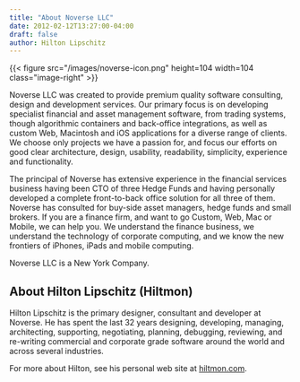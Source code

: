 ```yaml
---
title: "About Noverse LLC"
date: 2012-02-12T13:27:00-04:00
draft: false
author: Hilton Lipschitz
---
```


{{< figure src="/images/noverse-icon.png" height=104 width=104 class="image-right" >}}

Noverse LLC was created to provide premium quality software consulting, design and development services. Our primary focus is on developing specialist financial and asset management software, from trading systems, though algorithmic containers and back-office integrations, as well as custom Web, Macintosh and iOS applications for a diverse range of clients. We choose only projects we have a passion for, and focus our efforts on good clear architecture, design, usability, readability, simplicity, experience and functionality.

The principal of Noverse has extensive experience in the financial services business having been CTO of three Hedge Funds and having personally developed a complete front-to-back office solution for all three of them. Noverse has consulted for buy-side asset managers, hedge funds and small brokers. If you are a finance firm, and want to go Custom, Web, Mac or Mobile, we can help you. We understand the finance business, we understand the technology of corporate computing, and we know the new frontiers of iPhones, iPads and mobile computing.

Noverse LLC is a New York Company.

## About Hilton Lipschitz (Hiltmon)

Hilton Lipschitz is the primary designer, consultant and developer at Noverse. He has spent the last 32 years designing, developing, managing, architecting, supporting, negotiating, planning, debugging, reviewing, and re-writing commercial and corporate grade software around the world and across several industries.

For more about Hilton, see his personal web site at [hiltmon.com](https://hiltmon.com).